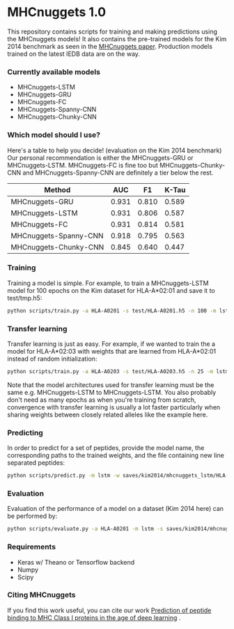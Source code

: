 # MHCnuggets 1.0

This repository contains scripts for training and making
predictions using the MHCnuggets models! It also
contains the pre-trained models for the Kim 2014 benchmark
as seen in the [MHCnuggets paper](http://biorxiv.org/content/early/2017/06/23/154757). Production models
trained on the latest IEDB data are on the way.

### Currently available models ###
* MHCnuggets-LSTM
* MHCnuggets-GRU
* MHCnuggets-FC
* MHCnuggets-Spanny-CNN
* MHCnuggets-Chunky-CNN

### Which model should I use? ###
Here's a table to help you decide! (evaluation on the Kim 2014 benchmark)
Our personal recommendation is either the MHCnuggets-GRU or MHCnuggets-LSTM.
MHCnuggets-FC is fine too but MHCnuggets-Chunky-CNN and MHCnuggets-Spanny-CNN
are definitely a tier below the rest.

Method                 | AUC   | F1    | K-Tau
-----------------------| ----  | ------| -----
MHCnuggets-GRU         | 0.931 | 0.810 | 0.589
MHCnuggets-LSTM        | 0.931 | 0.806 | 0.587
MHCnuggets-FC          | 0.931 | 0.814 | 0.581
MHCnuggets-Spanny-CNN  | 0.918 | 0.795 | 0.563
MHCnuggets-Chunky-CNN  | 0.845 | 0.640 | 0.447


### Training ###
Training a model is simple. For example, to train a MHCnuggets-LSTM model
for 100 epochs on the Kim dataset for HLA-A\*02:01 and save it to test/tmp.h5:
```bash
python scripts/train.py -a HLA-A0201 -s test/HLA-A0201.h5 -n 100 -m lstm -d data/kim2014/train.csv
```

### Transfer learning ###
Transfer learning is just as easy. For example, if we wanted to train the
a model for HLA-A\*02:03 with weights that are learned from HLA-A\*02:01 instead of
random initialization:
```bash
python scripts/train.py -a HLA-A0203 -s test/HLA-A0203.h5 -n 25 -m lstm -d data/kim2014/train.csv -t test/HLA-A0201.h5
```
Note that the model architectures used for transfer learning must be the same e.g. MHCnuggets-LSTM to MHCnuggets-LSTM.
You also probably don't need as many epochs as when you're training from scratch, convergence with transfer learning
is usually a lot faster particularly when sharing weights between closely related alleles like the example here.

### Predicting ###
In order to predict for a set of peptides, provide the model name, the corresponding paths
to the trained weights, and the file containing new line separated peptides:
```bash
python scripts/predict.py -m lstm -w saves/kim2014/mhcnuggets_lstm/HLA-A0203.h5 -p test/test_peptides.peps
```

### Evaluation ###
Evaluation of the performance of a model on a dataset (Kim 2014 here) can be performed by:
```bash
python scripts/evaluate.py -a HLA-A0201 -m lstm -s saves/kim2014/mhcnuggets_lstm/HLA-A0201.h5 -d data/kim2014/test.csv
```

### Requirements ###
* Keras w/ Theano or Tensorflow backend
* Numpy
* Scipy

### Citing MHCnuggets ###
If you find this work useful, you can cite our work
[Prediction of peptide binding to MHC Class I proteins in the age of deep learning](http://biorxiv.org/content/early/2017/06/23/154757) .